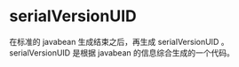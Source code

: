 # serialVersionUID 

在标准的 javabean 生成结束之后，再生成 serialVersionUID 。
serialVersionUID 是根据 javabean 的信息综合生成的一个代码。

